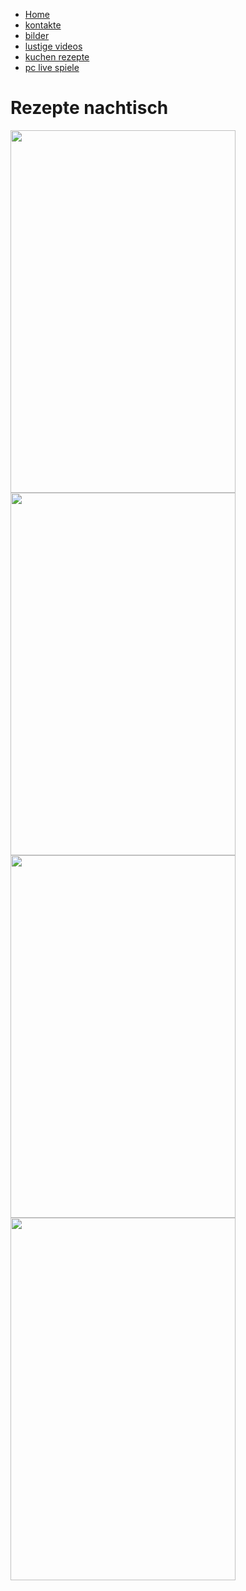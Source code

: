 <!DOCTYPE html>
<html lang="de">
<head>
<link rel="icon" href="https://th.bing.com/th/id/OIP.rE6NS0ckS5M8Pum1RmG7rAHaHa?w=215&h=215&c=7&r=0&o=5&pid=1.7">
	<meta charset="UTF-8">
	<title>Mama weinachts Backstube</title>
	<link rel="stylesheet" href="style.css">
</head>
<body>
<ul>
  <li><a href="https://gammer88.github.io/gammer88.github.de/">Home</a></li>
  <li><a href="#contact">kontakte</a></li>
  <li><a href="#bilder">bilder</a></li>
  <li><a href="https://gammer88.github.io/Video.de/">lustige videos</a></li>
<li><a href="#vidos">kuchen rezepte</a></li>
<li><a href="snack.html">pc live spiele</a></li>
</ul>
<h1>  Rezepte nachtisch </h1>
<img width="360" height="580" src="R001.jpg">
<img width="360" height="580" src="R002.jpg">
<img width="360" height="580" src="R003.jpg">
<img width="360" height="580" src="R004.jpg">
<img scr=""https://drive.google.com/file/d/11CU_J9RfvjtKDfdLkSj3i_R1ihkqFY2V/view?usp=drivesdk>
</html> 
